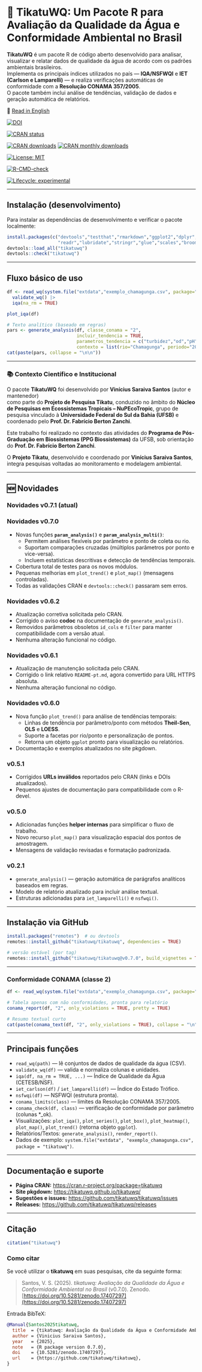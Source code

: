 # 🌊 TikatuWQ: Um Pacote R para Avaliação da Qualidade da Água e Conformidade Ambiental no Brasil

**TikatuWQ** é um pacote R de código aberto desenvolvido para analisar, visualizar e relatar dados de qualidade da água de acordo com os padrões ambientais brasileiros.  
Implementa os principais índices utilizados no país — **IQA/NSFWQI** e **IET (Carlson e Lamparelli)** — e realiza verificações automáticas de conformidade com a **Resolução CONAMA 357/2005**.  
O pacote também inclui análise de tendências, validação de dados e geração automática de relatórios.

📄 [Read in English](https://github.com/tikatuwq/tikatuwq/blob/main/README.md)

<!-- Zenodo DOI -->
[![DOI](https://zenodo.org/badge/DOI/10.5281/zenodo.17407297.svg)](https://doi.org/10.5281/zenodo.17407297)

<!-- Status CRAN -->
[![CRAN status](https://www.r-pkg.org/badges/version/tikatuwq)](https://cran.r-project.org/package=tikatuwq)

<!-- Downloads CRAN -->
[![CRAN downloads](https://cranlogs.r-pkg.org/badges/grand-total/tikatuwq)](https://cran.r-project.org/package=tikatuwq)
[![CRAN monthly downloads](https://cranlogs.r-pkg.org/badges/tikatuwq)](https://cran.r-project.org/package=tikatuwq)

<!-- Licença -->
[![License: MIT](https://img.shields.io/badge/License-MIT-yellow.svg)](https://opensource.org/licenses/MIT)

<!-- R CMD check -->
[![R-CMD-check](https://github.com/tikatuwq/tikatuwq/actions/workflows/R-CMD-check.yaml/badge.svg)](https://github.com/tikatuwq/tikatuwq/actions)

<!-- Ciclo de vida -->
[![Lifecycle: experimental](https://img.shields.io/badge/lifecycle-experimental-orange.svg)](https://lifecycle.r-lib.org/articles/stages.html)

---

## Instalação (desenvolvimento)

Para instalar as dependências de desenvolvimento e verificar o pacote localmente:

```r
install.packages(c("devtools","testthat","rmarkdown","ggplot2","dplyr","tidyr",
                   "readr","lubridate","stringr","glue","scales","broom","purrr"))
devtools::load_all("tikatuwq")
devtools::check("tikatuwq")
```

---

## Fluxo básico de uso

```r
df <- read_wq(system.file("extdata","exemplo_chamagunga.csv", package="tikatuwq")) |>
  validate_wq() |>
  iqa(na_rm = TRUE)

plot_iqa(df)

# Texto analítico (baseado em regras)
pars <- generate_analysis(df, classe_conama = "2",
                          incluir_tendencia = TRUE,
                          parametros_tendencia = c("turbidez","od","pH"),
                          contexto = list(rio="Chamagunga", periodo="2025-07"))
cat(paste(pars, collapse = "\n\n"))
```

---

### 📚 Contexto Científico e Institucional

O pacote **TikatuWQ** foi desenvolvido por **Vinícius Saraiva Santos** (autor e mantenedor)  
como parte do **Projeto de Pesquisa Tikatu**, conduzido no âmbito do **Núcleo de Pesquisas em Ecossistemas Tropicais – NuPEcoTropic**, grupo de pesquisa vinculado à **Universidade Federal do Sul da Bahia (UFSB)** e coordenado pelo **Prof. Dr. Fabrício Berton Zanchi**.  

Este trabalho foi realizado no contexto das atividades do **Programa de Pós-Graduação em Biossistemas (PPG Biossistemas)** da UFSB, sob orientação do **Prof. Dr. Fabrício Berton Zanchi**.  

O **Projeto Tikatu**, desenvolvido e coordenado por **Vinícius Saraiva Santos**, integra pesquisas voltadas ao monitoramento e modelagem ambiental.

---

## 🆕 Novidades

### Novidades v0.7.1 (atual)



### Novidades v0.7.0 
- Novas funções **`param_analysis()`** e **`param_analysis_multi()`**:
  - Permitem análises flexíveis por parâmetro e ponto de coleta ou rio.
  - Suportam comparações cruzadas (múltiplos parâmetros por ponto e vice-versa).
  - Incluem estatísticas descritivas e detecção de tendências temporais.
- Cobertura total de testes para os novos módulos.
- Pequenas melhorias em `plot_trend()` e `plot_map()` (mensagens controladas).
- Todas as validações CRAN e `devtools::check()` passaram sem erros.

### Novidades v0.6.2
- Atualização corretiva solicitada pelo CRAN.
- Corrigido o aviso **codoc** na documentação de `generate_analysis()`.
- Removidos parâmetros obsoletos `id_cols` e `filter` para manter compatibilidade com a versão atual.
- Nenhuma alteração funcional no código.

### Novidades v0.6.1 
- Atualização de manutenção solicitada pelo CRAN.
- Corrigido o link relativo `README-pt.md`, agora convertido para URL HTTPS absoluta.
- Nenhuma alteração funcional no código.

### Novidades v0.6.0
- Nova função `plot_trend()` para análise de tendências temporais:
  - Linhas de tendência por parâmetro/ponto com métodos **Theil-Sen**, **OLS** e **LOESS**.
  - Suporte a facetas por rio/ponto e personalização de pontos.
  - Retorna um objeto `ggplot` pronto para visualização ou relatórios.
- Documentação e exemplos atualizados no site pkgdown.

### v0.5.1
- Corrigidos **URLs inválidos** reportados pelo CRAN (links e DOIs atualizados).
- Pequenos ajustes de documentação para compatibilidade com o R-devel.

### v0.5.0
- Adicionadas funções **helper internas** para simplificar o fluxo de trabalho.
- Novo recurso `plot_map()` para visualização espacial dos pontos de amostragem.
- Mensagens de validação revisadas e formatação padronizada.

### v0.2.1
- `generate_analysis()` — geração automática de parágrafos analíticos baseados em regras.
- Modelo de relatório atualizado para incluir análise textual.
- Estruturas adicionadas para `iet_lamparelli()` e `nsfwqi()`.

---

## Instalação via GitHub

```r
install.packages("remotes")  # ou devtools
remotes::install_github("tikatuwq/tikatuwq", dependencies = TRUE)

# versão estável (por tag)
remotes::install_github("tikatuwq/tikatuwq@v0.7.0", build_vignettes = TRUE)
```

---

### Conformidade CONAMA (classe 2)

```r
df <- read_wq(system.file("extdata","exemplo_chamagunga.csv", package="tikatuwq"))

# Tabela apenas com não conformidades, pronta para relatório
conama_report(df, "2", only_violations = TRUE, pretty = TRUE)

# Resumo textual curto
cat(paste(conama_text(df, "2", only_violations = TRUE), collapse = "\n"))
```

---

## Principais funções

- `read_wq(path)` — lê conjuntos de dados de qualidade da água (CSV).  
- `validate_wq(df)` — valida e normaliza colunas e unidades.  
- `iqa(df, na_rm = TRUE, ...)` — Índice de Qualidade da Água (CETESB/NSF).  
- `iet_carlson(df)` / `iet_lamparelli(df)` — Índice do Estado Trófico.  
- `nsfwqi(df)` — NSFWQI (estrutura pronta).  
- `conama_limits(class)` — limites da Resolução CONAMA 357/2005.  
- `conama_check(df, class)` — verificação de conformidade por parâmetro (colunas *_ok).  
- Visualizações: `plot_iqa()`, `plot_series()`, `plot_box()`, `plot_heatmap()`, `plot_map()`, `plot_trend()` (retorna objeto `ggplot`).  
- Relatórios/Textos: `generate_analysis()`, `render_report()`.  
- Dados de exemplo: `system.file("extdata", "exemplo_chamagunga.csv", package = "tikatuwq")`.

---

## Documentação e suporte

- **Página CRAN:** https://cran.r-project.org/package=tikatuwq  
- **Site pkgdown:** https://tikatuwq.github.io/tikatuwq/  
- **Sugestões e issues:** https://github.com/tikatuwq/tikatuwq/issues  
- **Releases:** https://github.com/tikatuwq/tikatuwq/releases  

---

## Citação
```r
citation("tikatuwq")
```

### Como citar

Se você utilizar o **tikatuwq** em suas pesquisas, cite da seguinte forma:

> Santos, V. S. (2025). *tikatuwq: Avaliação da Qualidade da Água e Conformidade Ambiental no Brasil* (v0.7.0). Zenodo. [https://doi.org/10.5281/zenodo.17407297](https://doi.org/10.5281/zenodo.17407297)

Entrada BibTeX:

```bibtex
@Manual{Santos2025tikatuwq,
  title  = {tikatuwq: Avaliação da Qualidade da Água e Conformidade Ambiental no Brasil},
  author = {Vinicius Saraiva Santos},
  year   = {2025},
  note   = {R package version 0.7.0},
  doi    = {10.5281/zenodo.17407297},
  url    = {https://github.com/tikatuwq/tikatuwq},
}
```
